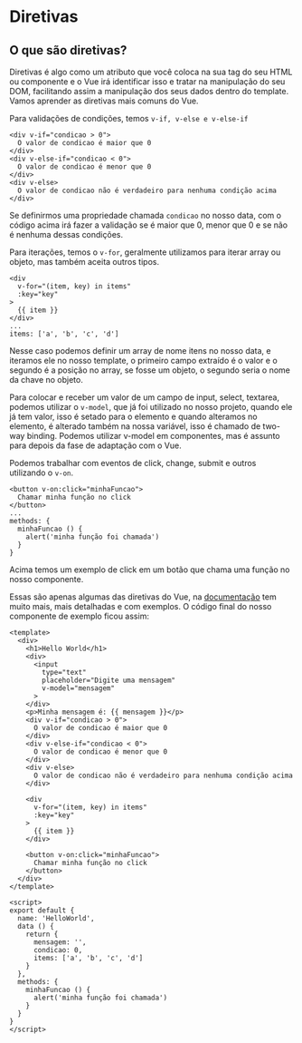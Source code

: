 # Diretivas

## O que são diretivas?

Diretivas é algo como um atributo que você coloca na sua tag do seu HTML ou componente e o Vue irá identificar isso e tratar na manipulação do seu DOM, facilitando assim a manipulação dos seus dados dentro do template. Vamos aprender as diretivas mais comuns do Vue.

Para validações de condições, temos ```v-if, v-else e v-else-if```

```
<div v-if="condicao > 0">
  O valor de condicao é maior que 0
</div>
<div v-else-if="condicao < 0">
  O valor de condicao é menor que 0
</div>
<div v-else>
  O valor de condicao não é verdadeiro para nenhuma condição acima
</div>
```
Se definirmos uma propriedade chamada ```condicao``` no nosso data, com o código acima irá fazer a validação se é maior que 0, menor que 0 e se não é nenhuma dessas condições.

Para iterações, temos o ```v-for```, geralmente utilizamos para iterar array ou objeto, mas também aceita outros tipos.

```
<div 
  v-for="(item, key) in items" 
  :key="key"
>
  {{ item }}
</div>
...
items: ['a', 'b', 'c', 'd']
```
Nesse caso podemos definir um array de nome itens no nosso data, e iteramos ele no nosso template, o primeiro campo extraído é o valor e o segundo é a posição no array, se fosse um objeto, o segundo seria o nome da chave no objeto.

Para colocar e receber um valor de um campo de input, select, textarea, podemos utilizar o ```v-model```, que já foi utilizado no nosso projeto, quando ele já tem valor, isso é setado para o elemento e quando alteramos no elemento, é alterado também na nossa variável, isso é chamado de two-way binding. Podemos utilizar v-model em componentes, mas é assunto para depois da fase de adaptação com o Vue.

Podemos trabalhar com eventos de click, change, submit e outros utilizando o ```v-on```.

```
<button v-on:click="minhaFuncao">
  Chamar minha função no click
</button>
...
methods: {
  minhaFuncao () {
    alert('minha função foi chamada')
  }
}
```
Acima temos um exemplo de click em um botão que chama uma função no nosso componente.

Essas são apenas algumas das diretivas do Vue, na [documentação](https://vuejs.org/v2/api/#Directives) tem muito mais, mais detalhadas e com exemplos. O código final do nosso componente de exemplo ficou assim:

```
<template>
  <div>
    <h1>Hello World</h1>
    <div>
      <input 
        type="text"
        placeholder="Digite uma mensagem"
        v-model="mensagem"
      >
    </div>
    <p>Minha mensagem é: {{ mensagem }}</p>
    <div v-if="condicao > 0">
      O valor de condicao é maior que 0
    </div>
    <div v-else-if="condicao < 0">
      O valor de condicao é menor que 0
    </div>
    <div v-else>
      O valor de condicao não é verdadeiro para nenhuma condição acima
    </div>

    <div 
      v-for="(item, key) in items" 
      :key="key"
    >
      {{ item }}
    </div>

    <button v-on:click="minhaFuncao">
      Chamar minha função no click
    </button>
  </div>
</template>

<script>
export default {
  name: 'HelloWorld',
  data () {
    return {
      mensagem: '',
      condicao: 0,
      items: ['a', 'b', 'c', 'd']
    }
  },
  methods: {
    minhaFuncao () {
      alert('minha função foi chamada')
    }
  }
}
</script>
```
